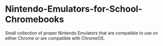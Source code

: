 # Nintendo-Emulators-for-School-Chromebooks
Small collection of proper Nintendo Emulators that are compatible to use on either Chrome or are compatible with ChromeOS. 
